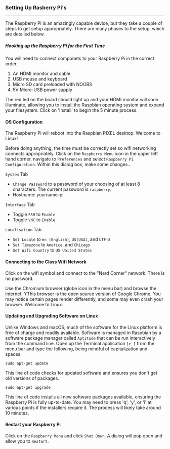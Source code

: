 ### Setting Up Rasberry Pi's

----------

The Raspberry Pi is an amazingly capable device, but they take a couple of steps to get setup appropriately. There are many phases to the setup, which are detailed below.


##### Hooking up the Raspberry Pi for the First Time
You will need to connect componets to your Raspberry Pi in the correct order. 

1. An HDMI monitor and cable
2. USB mouse and keyboard
3. Micro SD card preloaded with NOOBS
4. 5V Micro-USB power supply

The red led on the board should light up and your HDMI monitor will soon illuminate, allowing you to install the Raspbian operating system and expand your filesystem. Click on 'Install' to begin the 5 minute process.

#### OS Configuration

The Raspberry Pi will reboot into the Raspbian PIXEL desktop. Welcome to Linux!

Before doing anything, the time must be correctly set so wifi networking connects appropriately. Click on the `Raspberry Menu` icon in the upper left hand corner, navigate to `Preferences` and select `Raspberry Pi Configuration`. Within this dialog box, make some changes...

`System` Tab
- `Change Password` to a password of your choosing of at least 8 characters. The current password is `raspberry`.
- Hostname: yourname-pi

`Interface` Tab
- Toggle `SSH` to `Enable`
- Toggle `VNC` to `Enable`

`Localisation` Tab
- `Set Locale` to `en (English)`, `US(USA)`, and `UTF-8`
- `Set Timezone` to `America`, and `Chicago`
- `Set Wifi Country` to `US United States`

#### Connecting to the Class Wifi Network

Click on the wifi symbol and connect to the "Nerd Corner" network. There is no password.

Use the Chromium browser (globe icon in the menu bar) and browse the internet. YThis browser is the open source version of Google Chrome. You may notice certain pages render differently, and some may even crash your browser. Welcome to Linux.  

#### Updating and Upgrading Software on Linux

Unlike Windows and macOS, much of the software for the Linux platform is free of charge and readily available. Software is managed in Raspbian by a software package manager called `Aptitude` that can be run interactively from the command line. Open up the Terminal application `[>_]` from the menu bar and type the following, being mindful of capitalization and spaces.

```
sudo apt-get update
```
This line of code checks for updated software and ensures you don't get old versions of packages.

```
sudo apt-get upgrade
```
This line of code installs all new software packages available, ensuring the Raspberry Pi is fully up-to-date. You may need to press 'q', 'y', or 'i' at various points if the installers require it. The process will likely take around 10 minutes.

#### Restart your Raspberry Pi

Click on the `Raspberry Menu` and click `Shut Down`. A dialog will pop open and allow you to `Restart`.

